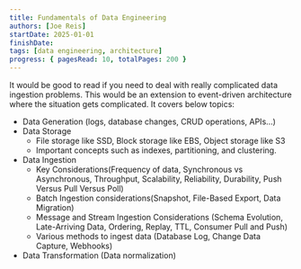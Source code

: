 ```yaml
---
title: Fundamentals of Data Engineering
authors: [Joe Reis]
startDate: 2025-01-01
finishDate:
tags: [data engineering, architecture]
progress: { pagesRead: 10, totalPages: 200 }
---
```

It would be good to read if you need to deal with really complicated data ingestion problems. This would be an extension to event-driven architecture where the situation gets complicated. It covers below topics:
- Data Generation (logs, database changes, CRUD operations, APIs…)
- Data Storage
    - File storage like SSD, Block storage like EBS, Object storage like S3
    - Important concepts such as indexes, partitioning, and clustering.
- Data Ingestion
    - Key Considerations(Frequency of data, Synchronous vs Asynchronous, Throughput, Scalability, Reliability, Durability, Push Versus Pull Versus Poll)
    - Batch Ingestion considerations(Snapshot, File-Based Export, Data Migration)
    - Message and Stream Ingestion Considerations (Schema Evolution, Late-Arriving Data, Ordering, Replay, TTL, Consumer Pull and Push)
    - Various methods to ingest data (Database Log, Change Data Capture, Webhooks)
- Data Transformation (Data normalization)

